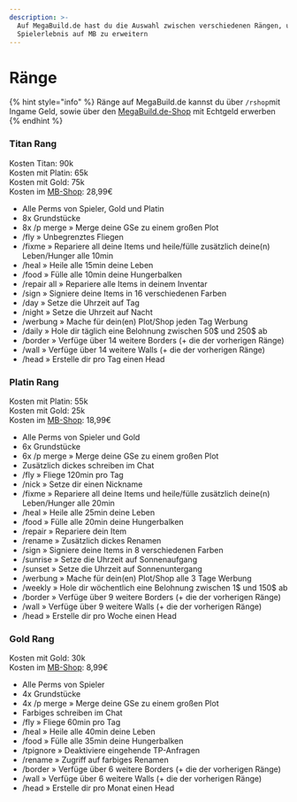 ```yaml
---
description: >-
  Auf MegaBuild.de hast du die Auswahl zwischen verschiedenen Rängen, um dein
  Spielerlebnis auf MB zu erweitern
---
```


# Ränge

{% hint style="info" %}
Ränge auf MegaBuild.de kannst du über `/rshop`mit Ingame Geld, sowie über den [MegaBuild.de-Shop](https://shop.megabuild.de/) mit Echtgeld erwerben
{% endhint %}

### Titan Rang

Kosten Titan: 90k\
Kosten mit Platin: 65k\
Kosten mit Gold: 75k\
Kosten im [MB-Shop](https://shop.megabuild.de/category/ranks): 28,99€

* Alle Perms von Spieler, Gold und Platin
* 8x Grundstücke
* 8x /p merge » Merge deine GSe zu einem großen Plot
* /fly » Unbegrenztes Fliegen
* /fixme » Repariere all deine Items und heile/fülle zusätzlich deine(n) Leben/Hunger alle 10min
* /heal » Heile alle 15min deine Leben
* /food » Fülle alle 10min deine Hungerbalken
* /repair all » Repariere alle Items in deinem Inventar
* /sign » Signiere deine Items in 16 verschiedenen Farben
* /day » Setze die Uhrzeit auf Tag
* /night » Setze die Uhrzeit auf Nacht
* /werbung » Mache für dein(en) Plot/Shop jeden Tag Werbung
* /daily » Hole dir täglich eine Belohnung zwischen 50$ und 250$ ab
* /border » Verfüge über 14 weitere Borders (+ die der vorherigen Ränge)
* /wall » Verfüge über 14 weitere Walls (+ die der vorherigen Ränge)
* /head » Erstelle dir pro Tag einen Head

### Platin Rang

Kosten mit Platin: 55k\
Kosten mit Gold: 25k\
Kosten im [MB-Shop](https://shop.megabuild.de/category/ranks): 18,99€

* Alle Perms von Spieler und Gold
* 6x Grundstücke
* 6x /p merge » Merge deine GSe zu einem großen Plot
* Zusätzlich dickes schreiben im Chat
* /fly » Fliege 120min pro Tag
* /nick » Setze dir einen Nickname
* /fixme » Repariere all deine Items und heile/fülle zusätzlich deine(n) Leben/Hunger alle 20min
* /heal » Heile alle 25min deine Leben
* /food » Fülle alle 20min deine Hungerbalken
* /repair » Repariere dein Item
* /rename » Zusätzlich dickes Renamen
* /sign » Signiere deine Items in 8 verschiedenen Farben
* /sunrise » Setze die Uhrzeit auf Sonnenaufgang
* /sunset » Setze die Uhrzeit auf Sonnenuntergang
* /werbung » Mache für dein(en) Plot/Shop alle 3 Tage Werbung
* /weekly » Hole dir wöchentlich eine Belohnung zwischen 1$ und 150$ ab
* /border » Verfüge über 9 weitere Borders (+ die der vorherigen Ränge)
* /wall » Verfüge über 9 weitere Walls (+ die der vorherigen Ränge)
* /head » Erstelle dir pro Woche einen Head

### Gold Rang

Kosten mit Gold: 30k\
Kosten im [MB-Shop](https://shop.megabuild.de/category/ranks): 8,99€

* Alle Perms von Spieler
* 4x Grundstücke
* 4x /p merge » Merge deine GSe zu einem großen Plot
* Farbiges schreiben im Chat
* /fly » Fliege 60min pro Tag
* /heal » Heile alle 40min deine Leben
* /food » Fülle alle 35min deine Hungerbalken
* /tpignore » Deaktiviere eingehende TP-Anfragen
* /rename » Zugriff auf farbiges Renamen
* /border » Verfüge über 6 weitere Borders (+ die der vorherigen Ränge)
* /wall » Verfüge über 6 weitere Walls (+ die der vorherigen Ränge)
* /head » Erstelle dir pro Monat einen Head
